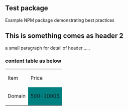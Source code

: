 ## Test package

Example NPM package demonstrating best practices

## This is something comes as header 2

a small paragraph for detail of header......

### content table as below

<table><tbody><tr><td><p>Item</p></td><td><p>Price</p></td></tr><tr><td><p>Domain</p></td><td style="background-color: teal;" data-background-color="teal"><p>500-1000$</p></td></tr></tbody></table>
